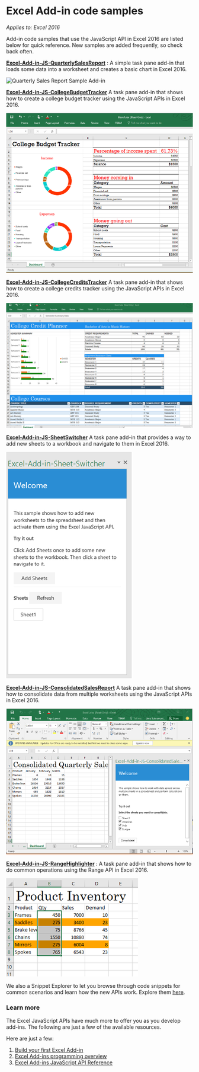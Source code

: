 # Excel Add-in code samples

_Applies to: Excel 2016_

Add-in code samples that use the JavaScript API in Excel 2016 are listed below for quick reference. New samples are added frequently, so check back often.

**[Excel-Add-in-JS-QuarterlySalesReport](https://github.com/OfficeDev/Excel-Add-in-JS-QuarterlySalesReport)** : A simple task pane add-in that loads some data into a worksheet and creates a basic chart in Excel 2016. 

![Quarterly Sales Report Sample Add-in](images/QuarterlySalesReport_report.PNG)

**[Excel-Add-in-JS-CollegeBudgetTracker](https://github.com/OfficeDev/Excel-Add-in-JS-CollegeBudgetTracker)** A task pane add-in that shows how to create a college budget tracker using the JavaScript APIs in Excel 2016. 

![College Budget Tracker Sample Add-in](images/CollegeBudgetTracker_tracker.PNG)

**[Excel-Add-in-JS-CollegeCreditsTracker](https://github.com/OfficeDev/Excel-Add-in-JS-CollegeCreditsTracker)** A task pane add-in that shows how to create a college credits tracker using the JavaScript APIs in Excel 2016. 

![College Credits Tracker Sample Add-in](images/CollegeCreditsTracker_tracker.PNG)

**[Excel-Add-in-JS-SheetSwitcher](https://github.com/OfficeDev/Excel-Add-in-JS-SheetSwitcher)** A task pane add-in that provides a way to add new sheets to a workbook and navigate to them in Excel 2016. 

![Sheet Switcher Sample Add-in](images/SheetSwitcher_taskpane.png)

**[Excel-Add-in-JS-ConsolidatedSalesReport](https://github.com/OfficeDev/Excel-Add-in-JS-ConsolidatedSalesReport)** A task pane add-in that shows how to consolidate data from multiple worksheets using the JavaScript APIs in Excel 2016. 

![Consoldiated Sales Report Sample Add-in](images/ConsolidatedSalesReport_report.PNG)

**[Excel-Add-in-JS-RangeHighlighter](https://github.com/OfficeDev/Excel-Add-in-JS-RangeHighlighter)** : A task pane add-in that shows how to do common operations using the Range API in Excel 2016.

![Range Highlighter Sample Add-in](images/RangeHighlighter_result.PNG)

We also a Snippet Explorer to let you browse through code snippets for common scenarios and learn how the new APIs work. Explore them [here](http://officesnippetexplorer.azurewebsites.net/#/snippets/excel). 

### Learn more

The Excel JavaScript APIs have much more to offer you as you develop add-ins. The following are just a few of the available resources. 

Here are just a few:

1.  [Build your first Excel Add-in](build-your-first-excel-add-in.md)
2.  [Excel Add-ins programming overview](excel-add-ins-programming-overview.md)
3.  [Excel Add-ins JavaScript API Reference](excel-add-ins-javascript-reference.md)